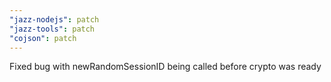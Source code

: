 ```yaml
---
"jazz-nodejs": patch
"jazz-tools": patch
"cojson": patch
---
```


Fixed bug with newRandomSessionID being called before crypto was ready
